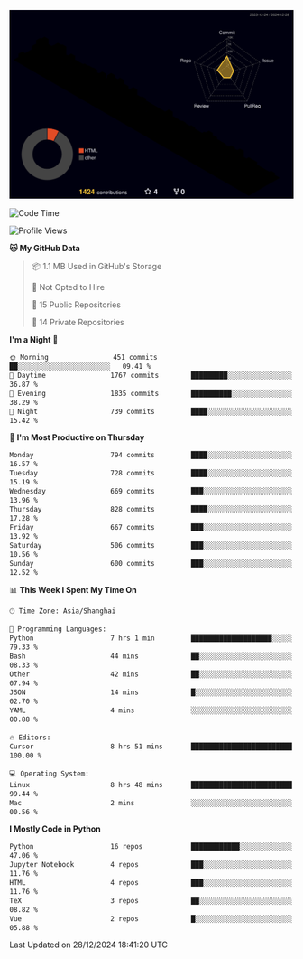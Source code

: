 <!--![](https://raw.githubusercontent.com/BorisYang326/BorisYang326/output/github-contribution-grid-snake-dark.svg) -->
![](./profile-3d-contrib/profile-night-rainbow.svg)
<!--START_SECTION:waka-->
![Code Time](http://img.shields.io/badge/Code%20Time-706%20hrs%2053%20mins-blue)

![Profile Views](http://img.shields.io/badge/Profile%20Views-25-blue)

**🐱 My GitHub Data** 

> 📦 1.1 MB Used in GitHub's Storage 
 > 
> 🚫 Not Opted to Hire
 > 
> 📜 15 Public Repositories 
 > 
> 🔑 14 Private Repositories 
 > 
**I'm a Night 🦉** 

```text
🌞 Morning                451 commits         ██░░░░░░░░░░░░░░░░░░░░░░░   09.41 % 
🌆 Daytime                1767 commits        █████████░░░░░░░░░░░░░░░░   36.87 % 
🌃 Evening                1835 commits        ██████████░░░░░░░░░░░░░░░   38.29 % 
🌙 Night                  739 commits         ████░░░░░░░░░░░░░░░░░░░░░   15.42 % 
```
📅 **I'm Most Productive on Thursday** 

```text
Monday                   794 commits         ████░░░░░░░░░░░░░░░░░░░░░   16.57 % 
Tuesday                  728 commits         ████░░░░░░░░░░░░░░░░░░░░░   15.19 % 
Wednesday                669 commits         ███░░░░░░░░░░░░░░░░░░░░░░   13.96 % 
Thursday                 828 commits         ████░░░░░░░░░░░░░░░░░░░░░   17.28 % 
Friday                   667 commits         ███░░░░░░░░░░░░░░░░░░░░░░   13.92 % 
Saturday                 506 commits         ███░░░░░░░░░░░░░░░░░░░░░░   10.56 % 
Sunday                   600 commits         ███░░░░░░░░░░░░░░░░░░░░░░   12.52 % 
```


📊 **This Week I Spent My Time On** 

```text
🕑︎ Time Zone: Asia/Shanghai

💬 Programming Languages: 
Python                   7 hrs 1 min         ████████████████████░░░░░   79.33 % 
Bash                     44 mins             ██░░░░░░░░░░░░░░░░░░░░░░░   08.33 % 
Other                    42 mins             ██░░░░░░░░░░░░░░░░░░░░░░░   07.94 % 
JSON                     14 mins             █░░░░░░░░░░░░░░░░░░░░░░░░   02.70 % 
YAML                     4 mins              ░░░░░░░░░░░░░░░░░░░░░░░░░   00.88 % 

🔥 Editors: 
Cursor                   8 hrs 51 mins       █████████████████████████   100.00 % 

💻 Operating System: 
Linux                    8 hrs 48 mins       █████████████████████████   99.44 % 
Mac                      2 mins              ░░░░░░░░░░░░░░░░░░░░░░░░░   00.56 % 
```

**I Mostly Code in Python** 

```text
Python                   16 repos            ████████████░░░░░░░░░░░░░   47.06 % 
Jupyter Notebook         4 repos             ███░░░░░░░░░░░░░░░░░░░░░░   11.76 % 
HTML                     4 repos             ███░░░░░░░░░░░░░░░░░░░░░░   11.76 % 
TeX                      3 repos             ██░░░░░░░░░░░░░░░░░░░░░░░   08.82 % 
Vue                      2 repos             █░░░░░░░░░░░░░░░░░░░░░░░░   05.88 % 
```




 Last Updated on 28/12/2024 18:41:20 UTC
<!--END_SECTION:waka-->

